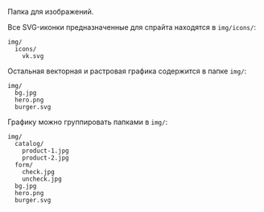 Папка для изображений.

Все SVG-иконки предназначенные для спрайта находятся в `img/icons/`:
```
img/
  icons/
    vk.svg
```

Остальная векторная и растровая графика содержится в папке `img/`:
```
img/
  bg.jpg
  hero.png
  burger.svg
```

Графику можно группировать папками в `img/`:
```
img/
  catalog/
    product-1.jpg
    product-2.jpg
  form/
    check.jpg
    uncheck.jpg
  bg.jpg
  hero.png
  burger.svg
```
